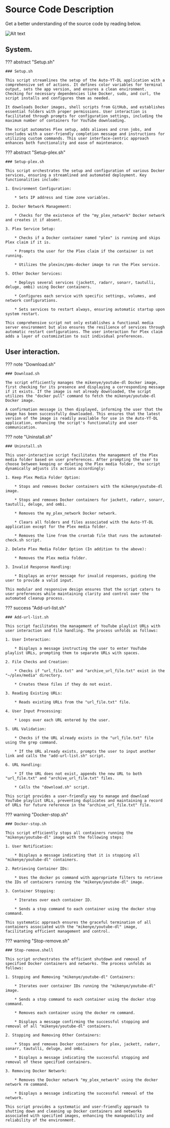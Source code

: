 # Source Code Description

Get a better understanding of the source code by reading below.

![Alt text](../../Images/folder-structure.png)

## System.

??? abstract "Setup.sh"

    ### Setup.sh

    This script streamlines the setup of the Auto-YT-DL application with a comprehensive set of actions. It defines color variables for terminal output, sets the app version, and ensures a clean environment. Checking for necessary dependencies like Docker, sudo, and curl, the script installs and configures them as needed. 

    It downloads Docker images, shell scripts from GitHub, and establishes essential folders with proper permissions. User interaction is facilitated through prompts for configuration settings, including the maximum number of containers for YouTube downloading. 

    The script automates Plex setup, adds aliases and cron jobs, and concludes with a user-friendly completion message and instructions for utilizing custom commands. This user interface-centric approach enhances both functionality and ease of maintenance.

??? abstract "Setup-plex.sh"

    ### Setup-plex.sh

    This script orchestrates the setup and configuration of various Docker services, ensuring a streamlined and automated deployment. Key functionalities include:

    1. Environment Configuration:

        * Sets IP address and time zone variables.

    2. Docker Network Management:

        * Checks for the existence of the "my_plex_network" Docker network and creates it if absent.

    3. Plex Service Setup:

        * Checks if a Docker container named "plex" is running and skips Plex claim if it is.

        * Prompts the user for the Plex claim if the container is not running.

        * Utilizes the plexinc/pms-docker image to run the Plex service.

    5. Other Docker Services:

        * Deploys several services (jackett, radarr, sonarr, tautulli, deluge, ombi) using Docker containers.

        * Configures each service with specific settings, volumes, and network configurations.

        * Sets services to restart always, ensuring automatic startup upon system restart.

    This comprehensive script not only establishes a functional media server environment but also ensures the resilience of services through automatic restart configurations. The user interaction for Plex claim adds a layer of customization to suit individual preferences. 

## User interaction.

??? note "Download.sh"

    ### Download.sh

    The script efficiently manages the mikenye/youtube-dl Docker image, first checking for its presence and displaying a corresponding message if it exists. If the image is not already downloaded, the script utilizes the "docker pull" command to fetch the mikenye/youtube-dl Docker image. 

    A confirmation message is then displayed, informing the user that the image has been successfully downloaded. This ensures that the latest version of the image is readily available for use in the Auto-YT-DL application, enhancing the script's functionality and user communication.

??? note "Uninstall.sh"

    ### Uninstall.sh

    This user-interactive script facilitates the management of the Plex media folder based on user preferences. After prompting the user to choose between keeping or deleting the Plex media folder, the script dynamically adjusts its actions accordingly:

    1. Keep Plex Media Folder Option:

        * Stops and removes Docker containers with the mikenye/youtube-dl image.

        * Stops and removes Docker containers for jackett, radarr, sonarr, tautulli, deluge, and ombi.

        * Removes the my_plex_network Docker network.

        * Clears all folders and files associated with the Auto-YT-DL application except for the Plex media folder.

        * Removes the line from the crontab file that runs the automated-check.sh script.

    2. Delete Plex Media Folder Option (In addition to the above):

        * Removes the Plex media folder.

    3. Invalid Response Handling:

        * Displays an error message for invalid responses, guiding the user to provide a valid input.

    This modular and responsive design ensures that the script caters to user preferences while maintaining clarity and control over the automated cleanup process.

??? success "Add-url-list.sh"

    ### Add-url-list.sh

    This script facilitates the management of YouTube playlist URLs with user interaction and file handling. The process unfolds as follows:

    1. User Interaction:

        * Displays a message instructing the user to enter YouTube playlist URLs, prompting them to separate URLs with spaces.

    2. File Checks and Creation:

        * Checks if "url_file.txt" and "archive_url_file.txt" exist in the "~/plex/media" directory.

        * Creates these files if they do not exist.

    3. Reading Existing URLs:

        * Reads existing URLs from the "url_file.txt" file.

    4. User Input Processing:

        * Loops over each URL entered by the user.

    5. URL Validation:

        * Checks if the URL already exists in the "url_file.txt" file using the grep command.

        * If the URL already exists, prompts the user to input another link and calls the "add-url-list.sh" script.

    6. URL Handling:

        * If the URL does not exist, appends the new URL to both "url_file.txt" and "archive_url_file.txt" files.

        * Calls the "download.sh" script.

    This script provides a user-friendly way to manage and download YouTube playlist URLs, preventing duplicates and maintaining a record of URLs for future reference in the "archive_url_file.txt" file.

??? warning "Docker-stop.sh"

    ### Docker-stop.sh

    This script efficiently stops all containers running the "mikenye/youtube-dl" image with the following steps:

    1. User Notification:

        * Displays a message indicating that it is stopping all "mikenye/youtube-dl" containers.

    2. Retrieving Container IDs:

        * Uses the docker ps command with appropriate filters to retrieve the IDs of containers running the "mikenye/youtube-dl" image.

    3. Container Stopping:

        * Iterates over each container ID.

        * Sends a stop command to each container using the docker stop command.

    This systematic approach ensures the graceful termination of all containers associated with the "mikenye/youtube-dl" image, facilitating efficient management and control.

??? warning "Stop-remove.sh"

    ### Stop-remove.shell

    This script orchestrates the efficient shutdown and removal of specified Docker containers and networks. The process unfolds as follows:

    1. Stopping and Removing "mikenye/youtube-dl" Containers:

        * Iterates over container IDs running the "mikenye/youtube-dl" image.

        * Sends a stop command to each container using the docker stop command.

        * Removes each container using the docker rm command.

        * Displays a message confirming the successful stopping and removal of all "mikenye/youtube-dl" containers.

    2. Stopping and Removing Other Containers:

        * Stops and removes Docker containers for plex, jackett, radarr, sonarr, tautulli, deluge, and ombi.

        * Displays a message indicating the successful stopping and removal of these specified containers.

    3. Removing Docker Network:

        * Removes the Docker network "my_plex_network" using the docker network rm command.

        * Displays a message indicating the successful removal of the network.

    This script provides a systematic and user-friendly approach to shutting down and cleaning up Docker containers and networks associated with specified images, enhancing the manageability and reliability of the environment.